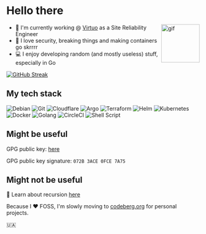 # Hello there
<!-- <img align="right" alt="gif" src="https://github.com/eze-kiel/eze-kiel/blob/master/mi.gif?raw=true" width=300 height=300> -->

<img align="right" alt="gif" src="https://github.githubassets.com/images/mona-loading-dimmed.gif" width=100 height=100>

* :office: I'm currently working @ [Virtuo](https://www.govirtuo.com/) as a Site Reliability Engineer
* :space_invader: I love security, breaking things and making containers go skrrrr
* :computer: I enjoy developing random (and mostly useless) stuff, especially in Go

<!-- ![](./profile-summary-card-output/nord_dark/0-profile-details.svg) -->
<!-- ![](./profile-summary-card-output/nord_dark/1-repos-per-language.svg) ![](./profile-summary-card-output/nord_dark/2-most-commit-language.svg)
![](./profile-summary-card-output/nord_dark/3-stats.svg) ![](./profile-summary-card-output/nord_dark/4-productive-time.svg)
-->

[![GitHub Streak](https://github-readme-streak-stats.herokuapp.com/?user=eze-kiel&theme=dark)](https://git.io/streak-stats)

## My tech stack

![Debian](https://img.shields.io/badge/debian-%.svg?style=flat&logo=debian&logoColor=white&labelColor=A81D33&color=A81D33)
![Git](https://img.shields.io/badge/git-%.svg?style=flat&logo=git&logoColor=white&labelColor=F05032&color=F05032)
![Cloudflare](https://img.shields.io/badge/cloudflare-%.svg?style=flat&logo=cloudflare&logoColor=white&labelColor=F38020&color=F38020)
![Argo](https://img.shields.io/badge/argo-%.svg?style=flat&logo=argo&logoColor=white&labelColor=EF7B4D&color=EF7B4D)
![Terraform](https://img.shields.io/badge/terraform-%.svg?style=flat&logo=terraform&logoColor=white&labelColor=7B42BC&color=7B42BC)
![Helm](https://img.shields.io/badge/helm-%.svg?style=flat&logo=helm&logoColor=white&labelColor=0F1689&color=0F1689)
![Kubernetes](https://img.shields.io/badge/kubernetes-%.svg?style=flat&logo=kubernetes&logoColor=white&labelColor=326CE5&color=326CE5)
![Docker](https://img.shields.io/badge/docker-%230db7ed.svg?style=flat&logo=docker&logoColor=white&labelColor=2496ED&color=2496ED)
![Golang](https://img.shields.io/badge/go-%.svg?style=flat&logo=go&logoColor=white&labelColor=00ADD8&color=00ADD8)
![CircleCI](https://img.shields.io/badge/circleci-%.svg?style=flat&logo=circleci&logoColor=white&labelColor=343434&color=343434) 
![Shell Script](https://img.shields.io/badge/shell_script-%23121011.svg?style=flat&logo=gnu-bash&logoColor=white)

## Might be useful

GPG public key: [here](https://keybase.io/ezekiell/pgp_keys.asc?fingerprint=9336656985d401fe423315e7072b3ace0fce7a75)

GPG public key signature: `072B 3ACE 0FCE 7A75`

## Might not be useful

🎲 Learn about recursion [here](https://github.com/eze-kiel) 

Because I :heart: FOSS, I'm slowly moving to [codeberg.org](https://codeberg.org/h7c) for personal projects.

🇺🇦
